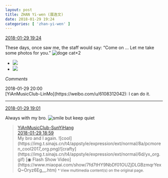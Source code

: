 ```yaml
---
layout: post
title: ZHAN Yi-wen (展逸文)
date: 2018-01-29 19:24
categories: [ 'zhan-yi-wen' ]
---
```


<div class="weibo-info">
  <a href="https://weibo.com/6108090526/G0FQJjSgY">2018-01-29 19:24</a>
</div>

These days, once saw me, the staff would say: “Come on … Let me take some photos for you.” ![doge cat](https://img.t.sinajs.cn/t4/appstyle/expression/ext/normal/4a/mm_org.gif)×2

<!-- more -->

<ul class="weibo-pic-list-1">
  <li class="weibo-pic">
    <a href="https://wx2.sinaimg.cn/mw690/006FmVn8ly1fnxp6mfz6hj32kw3vc1l1.jpg"><img src="https://wx2.sinaimg.cn/thumb150/006FmVn8ly1fnxp6mfz6hj32kw3vc1l1.jpg"/></a>
  </li>
  <li class="weibo-pic">
    <a href="https://wx3.sinaimg.cn/mw690/006FmVn8ly1fnxp6j6pnej32kw3vcu11.jpg"><img src="https://wx3.sinaimg.cn/thumb150/006FmVn8ly1fnxp6j6pnej32kw3vcu11.jpg"/></a>
  </li>
</ul>

*Comments*

<div class="weibo-info">2018-01-29 20:00</div>
[YiAnMusicClub-LinMo](https://weibo.com/u/6108312042): I can do it.

---

<div class="weibo-info">
  <a href="https://weibo.com/6108090526/G0FHHoTd8">2018-01-29 19:01</a>
</div>

Always with my bro. ![smile but keep quiet](https://img.t.sinajs.cn/t4/appstyle/expression/ext/normal/3a/moren_xiaoerbuyu_org.png)

> <div class="weibo-post-name">
>   <a href="https://weibo.com/u/2565158051">YiAnMusicClub-SunYiHang</a>
> </div>
> <div class="weibo-info">
>   <a href="https://weibo.com/2565158051/G0FGRDpR0">2018-01-29 18:59</a>
> </div>
> My bro and I again. ![cool](https://img.t.sinajs.cn/t4/appstyle/expression/ext/normal/8a/pcmoren_cool2017_org.png)![crafty](https://img.t.sinajs.cn/t4/appstyle/expression/ext/normal/6d/yx_org.gif) [◉ Flash Show Video](https://www.miaopai.com/show/7fd7tHY9NbDf01OUZjDLGBzmqrYexQ~Oryz6Eg__.htm)  
> <small>* View multimedia content(s) on the original page.</small>
